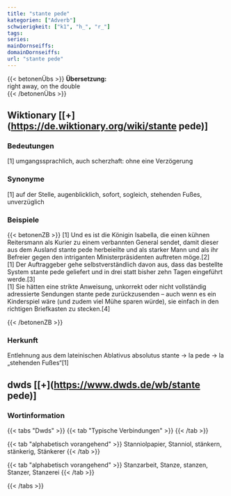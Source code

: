```yaml
---
title: "stante pede"
kategorien: ["Adverb"]
schwierigkeit: ["k1", "h_", "r_"]
tags:
series:
mainDornseiffs:
domainDornseiffs:
url: "stante pede"
---
```


{{< betonenÜbs >}}
**Übersetzung:**  
right away, on the double  
{{< /betonenÜbs >}}

## Wiktionary [[+](https://de.wiktionary.org/wiki/stante pede)]

### Bedeutungen
[1] umgangssprachlich, auch scherzhaft: ohne eine Verzögerung  

### Synonyme
[1] auf der Stelle, augenblicklich, sofort, sogleich, stehenden Fußes, unverzüglich  

### Beispiele
{{< betonenZB >}}
[1] Und es ist die Königin Isabella, die einen kühnen Reitersmann als Kurier zu einem verbannten General sendet, damit dieser aus dem Ausland stante pede herbeieilte und als starker Mann und als ihr Befreier gegen den intriganten Ministerpräsidenten auftreten möge.[2]  
[1] Der Auftraggeber gehe selbstverständlich davon aus, dass das bestellte System stante pede geliefert und in drei statt bisher zehn Tagen eingeführt werde.[3]  
[1] Sie hätten eine strikte Anweisung, unkorrekt oder nicht vollständig adressierte Sendungen stante pede zurückzusenden – auch wenn es ein Kinderspiel wäre (und zudem viel Mühe sparen würde), sie einfach in den richtigen Briefkasten zu stecken.[4]  

{{< /betonenZB >}}
### Herkunft
Entlehnung aus dem lateinischen Ablativus absolutus stante → la pede → la „stehenden Fußes“[1]  



## dwds [[+](https://www.dwds.de/wb/stante pede)]

### Wortinformation
{{< tabs "Dwds" >}}
{{< tab "Typische Verbindungen" >}}
{{< /tab >}}

{{< tab "alphabetisch vorangehend" >}}
Stanniolpapier, Stanniol, stänkern, stänkerig, Stänkerer
{{< /tab >}}

{{< tab "alphabetisch vorangehend" >}}
Stanzarbeit, Stanze, stanzen, Stanzer, Stanzerei
{{< /tab >}}

{{< /tabs >}}

